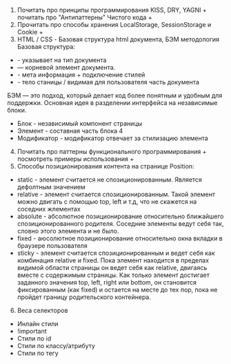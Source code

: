 1) Почитать про принципы программирования KISS, DRY, YAGNI + почитать про "Антипаттерны" Чистого кода +
2) Прочитать про способы хранения LocalStorage, SessionStorage и Cookie +
3) HTML / CSS - Базовая структура html документа, БЭМ методология
Базовая структура: 
- <!DOCTYPE html> - указывает на тип документа 
- <html lang="ru"> — корневой элемент документа.
- <head> - мета информация + подключение стилей
- <body> - тело станицы / видимая для пользователя часть документа
БЭМ — это подход, который делает код более понятным и удобным для поддержки. Основная идея в разделении интерфейса на независимые блоки.
- Блок - независимый компонент страницы
- Элемент - составная часть блока 4
- Модификатор - модификатор отвечает за стилизацию элемента
4) Почитать про паттерны функционального программирования + посмотреть примеры использования +
5) Способы позиционирования контента на странице 
Position:
- static - элемент считается не спозиционированным. Является дефолтным значением
- relative - элемент считается спозиционированным. Такой элемент можно двигать с помощью top, left и т.д, что не скажется на соседних жлементах
- absolute - абсолютное позиционирование относительно ближайшего спозиционированного родителя. Соседние элементы ведут себя так, словно этого элемента и не было.
- fixed - аюсолютное позиционирование относительно окна вкладки в браузере пользователя
- sticky -  элемент считается спозиционированным и ведет себя как комбинация relative и fixed. Пока элемент находится в пределах видимой области страницы он ведет себя как relative, двигаясь вместе с содержимым страницы. Как только элемент достигает заданного значения top, left, right или bottom, он становится фиксированным (как fixed) и остается на месте до тех пор, пока не пройдет границу родительского контейнера.
6) Веса селекторов
- Инлайн стили
- !important
- Стили по id
- Стили по классу/атрибуту
- Стили по тегу